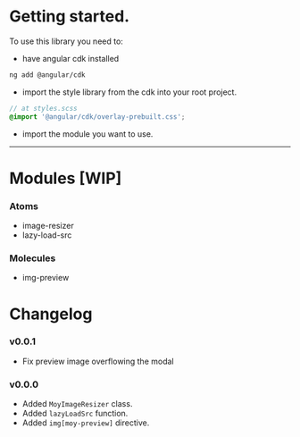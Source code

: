 # Getting started.

To use this library you need to:
- have angular cdk installed
```bash
ng add @angular/cdk
```

- import the style library from the cdk into your root project.
```scss
// at styles.scss
@import '@angular/cdk/overlay-prebuilt.css';
```
- import the module you want to use.

---

# Modules [WIP]
### Atoms
- image-resizer
- lazy-load-src
### Molecules
- img-preview

# Changelog

### v0.0.1
- Fix preview image overflowing the modal

### v0.0.0
- Added `MoyImageResizer` class.
- Added `lazyLoadSrc` function.
- Added `img[moy-preview]` directive.

